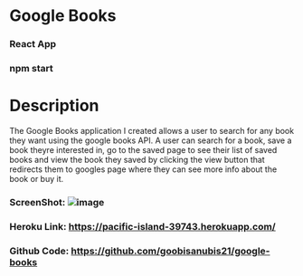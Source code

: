 # Google Books

### React App

### npm start

# Description

The Google Books application I created allows a user to search for any book they want using the google books API. A user can search for a book, save a book theyre interested in, go to the saved page to see their list of saved books and view the book they saved by clicking the view button that redirects them to googles page where they can see more info about the book or buy it.

### ScreenShot: ![image](https://user-images.githubusercontent.com/69410816/107121727-03840700-6862-11eb-8731-43f4730be600.png)

### Heroku Link: https://pacific-island-39743.herokuapp.com/

### Github Code: https://github.com/goobisanubis21/google-books
